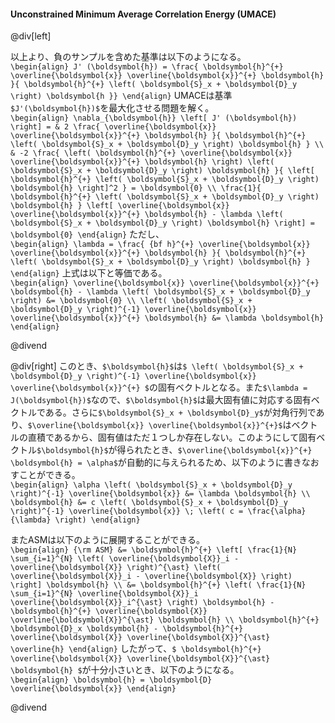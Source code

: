 #### Unconstrained Minimum Average Correlation Energy (UMACE)

@div[left]

以上より、負のサンプルを含めた基準は以下のようになる。<br>
`\begin{align} J' (\boldsymbol{h}) = \frac{ \boldsymbol{h}^{+} \overline{\boldsymbol{x}} \overline{\boldsymbol{x}}^{+} \boldsymbol{h} }{ \boldsymbol{h}^{+} \left( \boldsymbol{S}_x + \boldsymbol{D}_y \right) \boldsymbol{h }} \end{align}`
UMACEは基準`$J'(\boldsymbol{h})$`を最大化させる問題を解く。<br>
`\begin{align} \nabla_{\boldsymbol{h}} \left[ J' (\boldsymbol{h}) \right] = & 2 \frac{ \overline{\boldsymbol{x}} \overline{\boldsymbol{x}}^{+} \boldsymbol{h} }{ \boldsymbol{h}^{+} \left( \boldsymbol{S}_x + \boldsymbol{D}_y \right) \boldsymbol{h} } \\ & -2 \frac{ \left( \boldsymbol{h}^{+} \overline{\boldsymbol{x}} \overline{\boldsymbol{x}}^{+} \boldsymbol{h} \right) \left( \boldsymbol{S}_x + \boldsymbol{D}_y \right) \boldsymbol{h} }{ \left[ \boldsymbol{h}^{+} \left( \boldsymbol{S}_x + \boldsymbol{D}_y \right) \boldsymbol{h} \right]^2 } = \boldsymbol{0} \\ \frac{1}{ \boldsymbol{h}^{+} \left( \boldsymbol{S}_x + \boldsymbol{D}_y \right) \boldsymbol{h} } \left[ \overline{\boldsymbol{x}} \overline{\boldsymbol{x}}^{+} \boldsymbol{h} - \lambda \left( \boldsymbol{S}_x + \boldsymbol{D}_y \right) \boldsymbol{h} \right] = \boldsymbol{0} \end{align}`
ただし、<br>
`\begin{align} \lambda = \frac{ {bf h}^{+} \overline{\boldsymbol{x}} \overline{\boldsymbol{x}}^{+} \boldsymbol{h} }{ \boldsymbol{h}^{+} \left( \boldsymbol{S}_x + \boldsymbol{D}_y \right) \boldsymbol{h} } \end{align}`
上式は以下と等価である。<br>
`\begin{align} \overline{\boldsymbol{x}} \overline{\boldsymbol{x}}^{+} \boldsymbol{h} - \lambda \left( \boldsymbol{S}_x + \boldsymbol{D}_y \right) &= \boldsymbol{0} \\ \left( \boldsymbol{S}_x + \boldsymbol{D}_y \right)^{-1} \overline{\boldsymbol{x}} \overline{\boldsymbol{x}}^{+} \boldsymbol{h} &= \lambda \boldsymbol{h} \end{align}`

@divend

@div[right]
このとき、`$\boldsymbol{h}$`は`$ \left( \boldsymbol{S}_x + \boldsymbol{D}_y \right)^{-1} \overline{\boldsymbol{x}} \overline{\boldsymbol{x}}^{+} $`の固有ベクトルとなる。また`$\lambda = J(\boldsymbol{h})$`なので、`$\boldsymbol{h}$`は最大固有値に対応する固有ベクトルである。さらに`$\boldsymbol{S}_x + \boldsymbol{D}_y$`が対角行列であり、`$\overline{\boldsymbol{x}} \overline{\boldsymbol{x}}^{+}$`はベクトルの直積であるから、固有値はただ１つしか存在しない。このようにして固有ベクトル`$\boldsymbol{h}$`が得られたとき、`$\overline{\boldsymbol{x}}^{+} \boldsymbol{h} = \alpha$`が自動的に与えられるため、以下のように書きなおすことができる。<br>
`\begin{align} \alpha \left( \boldsymbol{S}_x + \boldsymbol{D}_y \right)^{-1} \overline{\boldsymbol{x}} &= \lambda \boldsymbol{h} \\ \boldsymbol{h} &= c \left( \boldsymbol{S}_x + \boldsymbol{D}_y \right)^{-1} \overline{\boldsymbol{x}} \; \left( c = \frac{\alpha}{\lambda} \right) \end{align}`

またASMは以下のように展開することができる。<br>
`\begin{align} {\rm ASM} &= \boldsymbol{h}^{+} \left[ \frac{1}{N} \sum_{i=1}^{N} \left( \overline{\boldsymbol{X}}_i - \overline{\boldsymbol{X}} \right)^{\ast} \left( \overline{\boldsymbol{X}}_i - \overline{\boldsymbol{X}} \right) \right] \boldsymbol{h} \\ &= \boldsymbol{h}^{+} \left( \frac{1}{N} \sum_{i=1}^{N} \overline{\boldsymbol{X}}_i \overline{\boldsymbol{X}}_i^{\ast} \right) \boldsymbol{h} - \boldsymbol{h}^{+} \overline{\boldsymbol{X}} \overline{\boldsymbol{X}}^{\ast} \boldsymbol{h} \\ \boldsymbol{h}^{+} \boldsymbol{D}_x \boldsymbol{h} - \boldsymbol{h}^{+} \overline{\boldsymbol{X}} \overline{\boldsymbol{X}}^{\ast} \overline{h} \end{align}`
したがって、`$ \boldsymbol{h}^{+} \overline{\boldsymbol{X}} \overline{\boldsymbol{X}}^{\ast} \boldsymbol{h} $`が十分小さいとき、以下のようになる。<br>
`\begin{align} \boldsymbol{h} = \boldsymbol{D} \overline{\boldsymbol{x}} \end{align}`

@divend
